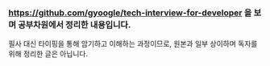 ### https://github.com/gyoogle/tech-interview-for-developer 을 보며 공부차원에서 정리한 내용입니다.

필사 대신 타이핑을 통해 암기하고 이해하는 과정이므로, 원본과 일부 상이하며 독자를 위해 정리한 글은 아닙니다.


